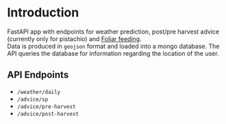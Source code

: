 # Introduction  
FastAPI app with endpoints for weather prediction, post/pre harvest advice (currently only for pistachio) and <a href="https://en.wikipedia.org/wiki/Foliar_feeding">Foliar feeding</a>.  
Data is produced in `geojson` format and loaded into a mongo database. The API queries the database for information regarding the location of the user.  
## API Endpoints  
- `/weather/daily`
- `/advice/sp`
- `/advice/pre-harvest`
- `/advice/post-harvest`


